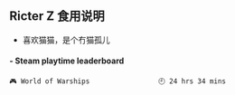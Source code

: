 ## Ricter Z 食用说明
- 喜欢猫猫，是个冇猫孤儿

<!-- steam-box start -->
#### - Steam playtime leaderboard
```text
🎮 World of Warships                 🕘 24 hrs 34 mins
```
<!-- Powered by https://github.com/YouEclipse/steam-box . -->
<!-- steam-box end -->
